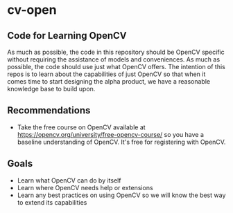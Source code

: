 # cv-open

## Code for Learning OpenCV

As much as possible, the code in this repository should be OpenCV specific without requiring the assistance of models and conveniences. As much as possible, the code should use just what OpenCV offers. The intention of this repos is to learn about the capabilities of just OpenCV so that when it comes time to start designing the alpha product, we have a reasonable knowledge base to build upon.

## Recommendations
* Take the free course on OpenCV available at https://opencv.org/university/free-opencv-course/ so you have a baseline understanding of OpenCV. It's free for registering with OpenCV.

## Goals
* Learn what OpenCV can do by itself
* Learn where OpenCV needs help or extensions
* Learn any best practices on using OpenCV so we will know the best way to extend its capabilities
